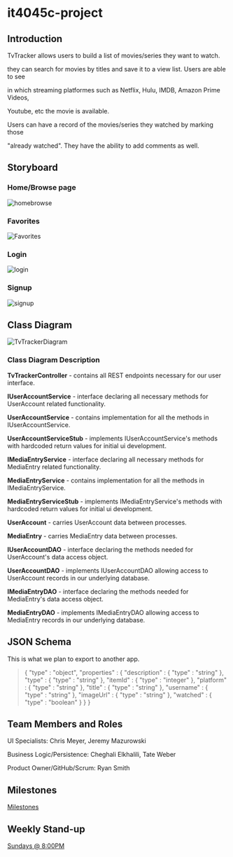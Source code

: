 # it4045c-project  
## Introduction  

TvTracker allows users to build a list of movies/series they want to watch.

they can search for movies by titles and save it to a view list. Users are able to see 

in which streaming platformes such as Netflix, Hulu, IMDB, Amazon Prime Videos, 

Youtube, etc the movie is available.

Users can have a record of the movies/series they watched by marking those  

"already watched". They have the ability to add comments as well.
## Storyboard
### Home/Browse page
![homebrowse](https://user-images.githubusercontent.com/59851587/107153567-36023280-693c-11eb-8ffe-2ddce05dfc25.PNG)
### Favorites
![Favorites](https://user-images.githubusercontent.com/59851587/107153591-58944b80-693c-11eb-8148-779743f70550.jpg)
### Login
![login](https://user-images.githubusercontent.com/59851587/107153614-79f53780-693c-11eb-977a-89bf3adbb9fc.PNG)
### Signup
![signup](https://user-images.githubusercontent.com/59851587/107153628-972a0600-693c-11eb-80cb-893c4b5f92b9.PNG)

## Class Diagram

![TvTrackerDiagram](https://github.com/smitty891/it4045c-project/blob/master/TvTrackerUML.png?raw=true)

### Class Diagram Description
**TvTrackerController** - contains all REST endpoints necessary for our user interface.

**IUserAccountService** - interface declaring all necessary methods for UserAccount related functionality.

**UserAccountService** - contains implementation for all the methods in IUserAccountService.

**UserAccountServiceStub** - implements IUserAccountService's methods with hardcoded return values for initial ui development.

**IMediaEntryService** - interface declaring all necessary methods for MediaEntry related functionality.

**MediaEntryService** - contains implementation for all the methods in IMediaEntryService.

**MediaEntryServiceStub** - implements IMediaEntryService's methods with hardcoded return values for initial ui development.

**UserAccount** - carries UserAccount data between processes.

**MediaEntry** -  carries MediaEntry data between processes.

**IUserAccountDAO** - interface declaring the methods needed for UserAccount's data access object.

**UserAccountDAO** - implements IUserAccountDAO allowing access to UserAccount records in our underlying database.

**IMediaEntryDAO** - interface declaring the methods needed for MediaEntry's data access object.

**MediaEntryDAO** - implements IMediaEntryDAO allowing access to MediaEntry records in our underlying database.


## JSON Schema

This is what we plan to export to another app.

>{
>  "type" : "object",
>  "properties" : {
>    "description" : {
>      "type" : "string"
>    },
>    "type" : {
>      "type" : "string"
>    },
>    "itemId" : {
>      "type" : "integer"
>    },
>    "platform" : {
>      "type" : "string"
>    },
>    "title" : {
>      "type" : "string"
>    },
>    "username" : {
>      "type" : "string"
>    },
>    "imageUrl" : {
>      "type" : "string"
>    },
>    "watched" : {
>      "type" : "boolean"
>    }
>  }
>}

## Team Members and Roles

UI Specialists:
Chris Meyer,
Jeremy Mazurowski

Business Logic/Persistence:
Cheghali Elkhalili,
Tate Weber

Product Owner/GitHub/Scrum:
Ryan Smith

## Milestones

[Milestones](https://github.com/users/smitty891/projects/1)

## Weekly Stand-up

[Sundays @ 8:00PM](https://teams.microsoft.com/l/meetup-join/19%3ameeting_OGY0MjQ3NjYtNTY3Ni00ZmQzLWJmNmEtNDRhMmRiZGYxOGEy%40thread.v2/0?context=%7b%22Tid%22%3a%22f5222e6c-5fc6-48eb-8f03-73db18203b63%22%2c%22Oid%22%3a%22cde19e27-29a9-4f05-b2cb-65028bb3508e%22%7d)
